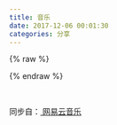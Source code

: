 ```yaml
---
title: 音乐
date: 2017-12-06 00:01:30
categories: 分享
---
```


{% raw %}
<div class="aplayer" id="aplayer1"></div>
<script>
$(function () {
    $.ajax({
        url: 'https://api.i-meto.com/meting/api?server=netease&type=playlist&id=35798529',
        success: function (list) {
            var ap = new APlayer({
                element: document.getElementById('aplayer1'),
                showlrc: 3,
                theme: '#ad7a86',
                listmaxheight: '280px',
                mode: 'random',
                music: JSON.parse(list)
            });
            window.aplayers || (window.aplayers = []);
            window.aplayers.push(ap);
        }
    })
})
</script>
{% endraw %}

&nbsp;

同步自：[ 网易云音乐](http://music.163.com/#/playlist?id=35798529)

